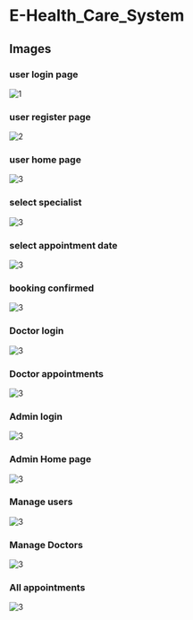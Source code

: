 # E-Health_Care_System

## Images 

### user login page

![1](https://github.com/vamshigoud9876/E-Health_Care_System/blob/master/images/Screenshot%20(a).png)

### user register page

![2](https://github.com/vamshigoud9876/E-Health_Care_System/blob/master/images/Screenshot%20(b).png)

### user home page

![3](https://github.com/vamshigoud9876/E-Health_Care_System/blob/master/images/Screenshot%20(c).png)

### select specialist

![3](https://github.com/vamshigoud9876/E-Health_Care_System/blob/master/images/Screenshot%20(d).png)

### select appointment date

![3](https://github.com/vamshigoud9876/E-Health_Care_System/blob/master/images/Screenshot%20(e).png)

### booking confirmed

![3](https://github.com/vamshigoud9876/E-Health_Care_System/blob/master/images/Screenshot%20(f).png)

### Doctor login

![3](https://github.com/vamshigoud9876/E-Health_Care_System/blob/master/images/Screenshot%20(g).png)

### Doctor appointments

![3](https://github.com/vamshigoud9876/E-Health_Care_System/blob/master/images/Screenshot%20(h).png)

### Admin login

![3](https://github.com/vamshigoud9876/E-Health_Care_System/blob/master/images/Screenshot%20(i).png)

### Admin Home page

![3](https://github.com/vamshigoud9876/E-Health_Care_System/blob/master/images/Screenshot%20(j).png)

### Manage users

![3](https://github.com/vamshigoud9876/E-Health_Care_System/blob/master/images/Screenshot%20(k).png)

### Manage Doctors

![3](https://github.com/vamshigoud9876/E-Health_Care_System/blob/master/images/Screenshot%20(l).png)

### All appointments

![3](https://github.com/vamshigoud9876/E-Health_Care_System/blob/master/images/Screenshot%20(m).png)

